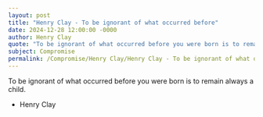 ```yaml
---
layout: post
title: "Henry Clay - To be ignorant of what occurred before"
date: 2024-12-28 12:00:00 -0000
author: Henry Clay
quote: "To be ignorant of what occurred before you were born is to remain always a child."
subject: Compromise
permalink: /Compromise/Henry Clay/Henry Clay - To be ignorant of what occurred before
---
```


To be ignorant of what occurred before you were born is to remain always a child.

- Henry Clay
